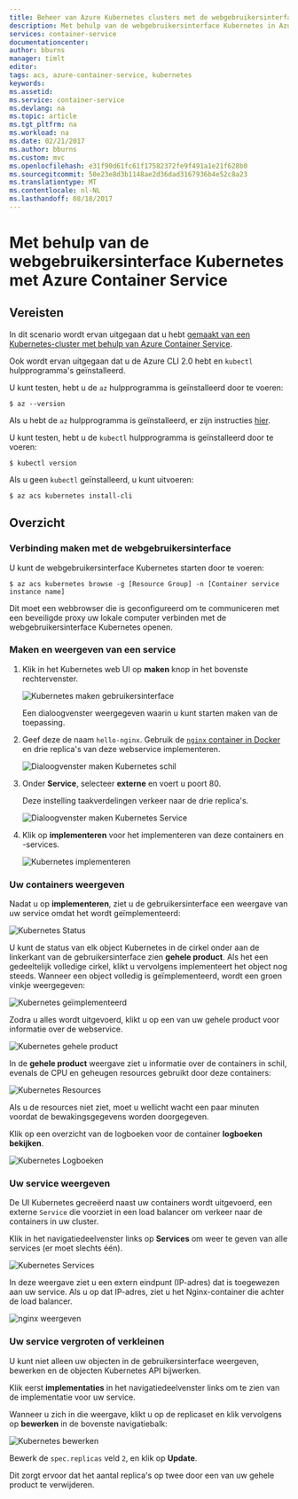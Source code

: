 ```yaml
---
title: Beheer van Azure Kubernetes clusters met de webgebruikersinterface | Microsoft Docs
description: Met behulp van de webgebruikersinterface Kubernetes in Azure Container Service
services: container-service
documentationcenter: 
author: bburns
manager: timlt
editor: 
tags: acs, azure-container-service, kubernetes
keywords: 
ms.assetid: 
ms.service: container-service
ms.devlang: na
ms.topic: article
ms.tgt_pltfrm: na
ms.workload: na
ms.date: 02/21/2017
ms.author: bburns
ms.custom: mvc
ms.openlocfilehash: e31f90d61fc61f17582372fe9f491a1e21f628b0
ms.sourcegitcommit: 50e23e8d3b1148ae2d36dad3167936b4e52c8a23
ms.translationtype: MT
ms.contentlocale: nl-NL
ms.lasthandoff: 08/18/2017
---
```

# <a name="using-the-kubernetes-web-ui-with-azure-container-service"></a>Met behulp van de webgebruikersinterface Kubernetes met Azure Container Service

## <a name="prerequisites"></a>Vereisten
In dit scenario wordt ervan uitgegaan dat u hebt [gemaakt van een Kubernetes-cluster met behulp van Azure Container Service](container-service-kubernetes-walkthrough.md).


Ook wordt ervan uitgegaan dat u de Azure CLI 2.0 hebt en `kubectl` hulpprogramma's geïnstalleerd.

U kunt testen, hebt u de `az` hulpprogramma is geïnstalleerd door te voeren:

```console
$ az --version
```

Als u hebt de `az` hulpprogramma is geïnstalleerd, er zijn instructies [hier](https://github.com/azure/azure-cli#installation).

U kunt testen, hebt u de `kubectl` hulpprogramma is geïnstalleerd door te voeren:

```console
$ kubectl version
```

Als u geen `kubectl` geïnstalleerd, u kunt uitvoeren:

```console
$ az acs kubernetes install-cli
```

## <a name="overview"></a>Overzicht

### <a name="connect-to-the-web-ui"></a>Verbinding maken met de webgebruikersinterface
U kunt de webgebruikersinterface Kubernetes starten door te voeren:

```console
$ az acs kubernetes browse -g [Resource Group] -n [Container service instance name]
```

Dit moet een webbrowser die is geconfigureerd om te communiceren met een beveiligde proxy uw lokale computer verbinden met de webgebruikersinterface Kubernetes openen.

### <a name="create-and-expose-a-service"></a>Maken en weergeven van een service
1. Klik in het Kubernetes web UI op **maken** knop in het bovenste rechtervenster.

    ![Kubernetes maken gebruikersinterface](./media/container-service-kubernetes-ui/create.png)

    Een dialoogvenster weergegeven waarin u kunt starten maken van de toepassing.

2. Geef deze de naam `hello-nginx`. Gebruik de [ `nginx` container in Docker](https://hub.docker.com/_/nginx/) en drie replica's van deze webservice implementeren.

    ![Dialoogvenster maken Kubernetes schil](./media/container-service-kubernetes-ui/nginx.png)

3. Onder **Service**, selecteer **externe** en voert u poort 80.

    Deze instelling taakverdelingen verkeer naar de drie replica's.

    ![Dialoogvenster maken Kubernetes Service](./media/container-service-kubernetes-ui/service.png)

4. Klik op **implementeren** voor het implementeren van deze containers en -services.

    ![Kubernetes implementeren](./media/container-service-kubernetes-ui/deploy.png)

### <a name="view-your-containers"></a>Uw containers weergeven
Nadat u op **implementeren**, ziet u de gebruikersinterface een weergave van uw service omdat het wordt geïmplementeerd:

![Kubernetes Status](./media/container-service-kubernetes-ui/status.png)

U kunt de status van elk object Kubernetes in de cirkel onder aan de linkerkant van de gebruikersinterface zien **gehele product**. Als het een gedeeltelijk volledige cirkel, klikt u vervolgens implementeert het object nog steeds. Wanneer een object volledig is geïmplementeerd, wordt een groen vinkje weergegeven:

![Kubernetes geïmplementeerd](./media/container-service-kubernetes-ui/deployed.png)

Zodra u alles wordt uitgevoerd, klikt u op een van uw gehele product voor informatie over de webservice.

![Kubernetes gehele product](./media/container-service-kubernetes-ui/pods.png)

In de **gehele product** weergave ziet u informatie over de containers in schil, evenals de CPU en geheugen resources gebruikt door deze containers:

![Kubernetes Resources](./media/container-service-kubernetes-ui/resources.png)

Als u de resources niet ziet, moet u wellicht wacht een paar minuten voordat de bewakingsgegevens worden doorgegeven.

Klik op een overzicht van de logboeken voor de container **logboeken bekijken**.

![Kubernetes Logboeken](./media/container-service-kubernetes-ui/logs.png)

### <a name="viewing-your-service"></a>Uw service weergeven
De UI Kubernetes gecreëerd naast uw containers wordt uitgevoerd, een externe `Service` die voorziet in een load balancer om verkeer naar de containers in uw cluster.

Klik in het navigatiedeelvenster links op **Services** om weer te geven van alle services (er moet slechts één).

![Kubernetes Services](./media/container-service-kubernetes-ui/service-deployed.png)

In deze weergave ziet u een extern eindpunt (IP-adres) dat is toegewezen aan uw service.
Als u op dat IP-adres, ziet u het Nginx-container die achter de load balancer.

![nginx weergeven](./media/container-service-kubernetes-ui/nginx-page.png)

### <a name="resizing-your-service"></a>Uw service vergroten of verkleinen
U kunt niet alleen uw objecten in de gebruikersinterface weergeven, bewerken en de objecten Kubernetes API bijwerken.

Klik eerst **implementaties** in het navigatiedeelvenster links om te zien van de implementatie voor uw service.

Wanneer u zich in die weergave, klikt u op de replicaset en klik vervolgens op **bewerken** in de bovenste navigatiebalk:

![Kubernetes bewerken](./media/container-service-kubernetes-ui/edit.png)

Bewerk de `spec.replicas` veld `2`, en klik op **Update**.

Dit zorgt ervoor dat het aantal replica's op twee door een van uw gehele product te verwijderen.

 


